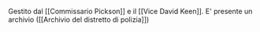 Gestito dal [[Commissario Pickson]] e il [[Vice David Keen]].
E' presente un archivio ([[Archivio del distretto di polizia]])